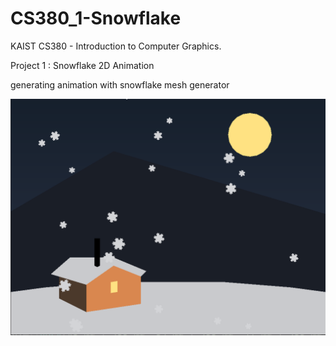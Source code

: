 # CS380_1-Snowflake


KAIST CS380 - Introduction to Computer Graphics.

Project 1 : Snowflake 2D Animation


generating animation with snowflake mesh generator

![image](img.PNG)
